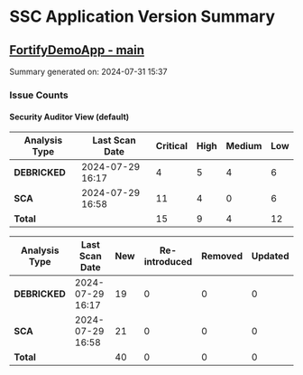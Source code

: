 # SSC Application Version Summary

## [FortifyDemoApp - main](http://ssc.onfortify.com/html/ssc/index.jsp#!/version/10/fix)

Summary generated on: 2024-07-31 15:37

### Issue Counts

#### Security Auditor View (default)
| Analysis Type          | Last Scan Date   |   Critical |       High |     Medium |        Low | 
| ---------------------- | ---------------- | ---------- | ---------- | ---------- | ---------- |
| **DEBRICKED**          | 2024-07-29 16:17 |          4 |          5 |          4 |          6 |
| **SCA**                | 2024-07-29 16:58 |         11 |          4 |          0 |          6 |
| **Total**              |                  |         15 |          9 |          4 |         12 |

| Analysis Type          | Last Scan Date   | New           | Re-introduced | Removed       | Updated       | 
| ---------------------- | ---------------- | ------------- | ------------- | ------------- | ------------- |
| **DEBRICKED**          | 2024-07-29 16:17 |            19 |             0 |             0 |             0 |
| **SCA**                | 2024-07-29 16:58 |            21 |             0 |             0 |             0 |
| **Total**              |                  |            40 |             0 |             0 |             0 |


